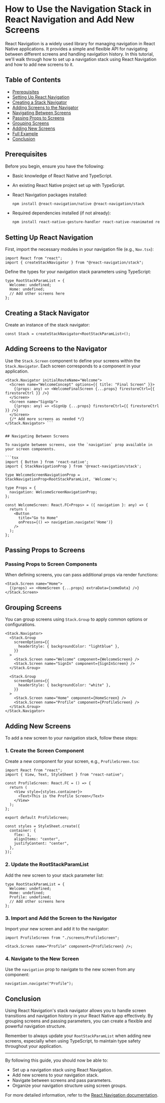 # How to Use the Navigation Stack in React Navigation and Add New Screens

React Navigation is a widely used library for managing navigation in React Native applications. It provides a simple and flexible API for navigating between different screens and handling navigation history. In this tutorial, we'll walk through how to set up a navigation stack using React Navigation and how to add new screens to it.

## Table of Contents

- [Prerequisites](#prerequisites)
- [Setting Up React Navigation](#setting-up-react-navigation)
- [Creating a Stack Navigator](#creating-a-stack-navigator)
- [Adding Screens to the Navigator](#adding-screens-to-the-navigator)
- [Navigating Between Screens](#navigating-between-screens)
- [Passing Props to Screens](#passing-props-to-screens)
- [Grouping Screens](#grouping-screens)
- [Adding New Screens](#adding-new-screens)
- [Full Example](#full-example)
- [Conclusion](#conclusion)

## Prerequisites

Before you begin, ensure you have the following:

- Basic knowledge of React Native and TypeScript.
- An existing React Native project set up with TypeScript.
- React Navigation packages installed:

  ```bash
  npm install @react-navigation/native @react-navigation/stack
  ```

- Required dependencies installed (if not already):

  ```bash
  npm install react-native-gesture-handler react-native-reanimated react-native-screens react-native-safe-area-context @react-native-community/masked-view
  ```

## Setting Up React Navigation

First, import the necessary modules in your navigation file (e.g., `Nav.tsx`):

```tsx
import React from "react";
import { createStackNavigator } from "@react-navigation/stack";
```

Define the types for your navigation stack parameters using TypeScript:

```tsx
type RootStackParamList = {
  Welcome: undefined;
  Home: undefined;
  // Add other screens here
};
```

## Creating a Stack Navigator

Create an instance of the stack navigator:

```tsx
const Stack = createStackNavigator<RootStackParamList>();
```

## Adding Screens to the Navigator

Use the `Stack.Screen` component to define your screens within the `Stack.Navigator`. Each screen corresponds to a component in your application.

````tsx
<Stack.Navigator initialRouteName="Welcome">
  <Screen name="WelcomeConcept" options={{ title: "Final Screen" }}>
    {(props: any) => <WelcomeFinalScreen {...props} firestoreCtrl={{ firestoreCtrl }} />}
  </Screen>
  <Screen name="SignUp">
    {(props: any) => <SignUp {...props} firestoreCtrl={{ firestoreCtrl }} />}
  </Screen>
  {/* Add more screens as needed */}
</Stack.Navigator> ```


## Navigating Between Screens

To navigate between screens, use the `navigation` prop available in your screen components.

```tsx
import { Button } from 'react-native';
import { StackNavigationProp } from '@react-navigation/stack';

type WelcomeScreenNavigationProp = StackNavigationProp<RootStackParamList, 'Welcome'>;

type Props = {
  navigation: WelcomeScreenNavigationProp;
};

const WelcomeScreen: React.FC<Props> = ({ navigation }: any) => {
  return (
    <Button
      title="Go to Home"
      onPress={() => navigation.navigate('Home')}
    />
  );
};
````

## Passing Props to Screens

### Passing Props to Screen Components

When defining screens, you can pass additional props via render functions:

```tsx
<Stack.Screen name="Home">
  {(props) => <HomeScreen {...props} extraData={someData} />}
</Stack.Screen>
```

## Grouping Screens

You can group screens using `Stack.Group` to apply common options or configurations.

```tsx
<Stack.Navigator>
  <Stack.Group
    screenOptions={{
      headerStyle: { backgroundColor: "lightblue" },
    }}
  >
    <Stack.Screen name="Welcome" component={WelcomeScreen} />
    <Stack.Screen name="SignIn" component={SignInScreen} />
  </Stack.Group>

  <Stack.Group
    screenOptions={{
      headerStyle: { backgroundColor: "white" },
    }}
  >
    <Stack.Screen name="Home" component={HomeScreen} />
    <Stack.Screen name="Profile" component={ProfileScreen} />
  </Stack.Group>
</Stack.Navigator>
```

## Adding New Screens

To add a new screen to your navigation stack, follow these steps:

### 1. Create the Screen Component

Create a new component for your screen, e.g., `ProfileScreen.tsx`:

```tsx
import React from "react";
import { View, Text, StyleSheet } from "react-native";

const ProfileScreen: React.FC = () => {
  return (
    <View style={styles.container}>
      <Text>This is the Profile Screen</Text>
    </View>
  );
};

export default ProfileScreen;

const styles = StyleSheet.create({
  container: {
    flex: 1,
    alignItems: "center",
    justifyContent: "center",
  },
});
```

### 2. Update the RootStackParamList

Add the new screen to your stack parameter list:

```tsx
type RootStackParamList = {
  Welcome: undefined;
  Home: undefined;
  Profile: undefined;
  // Add other screens here
};
```

### 3. Import and Add the Screen to the Navigator

Import your new screen and add it to the navigator:

```tsx
import ProfileScreen from "./screens/ProfileScreen";

<Stack.Screen name="Profile" component={ProfileScreen} />;
```

### 4. Navigate to the New Screen

Use the `navigation` prop to navigate to the new screen from any component:

```tsx
navigation.navigate("Profile");
```

## Conclusion

Using React Navigation's stack navigator allows you to handle screen transitions and navigation history in your React Native app effectively. By grouping screens and passing parameters, you can create a flexible and powerful navigation structure.

Remember to always update your `RootStackParamList` when adding new screens, especially when using TypeScript, to maintain type safety throughout your application.

---

By following this guide, you should now be able to:

- Set up a navigation stack using React Navigation.
- Add new screens to your navigation stack.
- Navigate between screens and pass parameters.
- Organize your navigation structure using screen groups.

For more detailed information, refer to the [React Navigation documentation](https://reactnavigation.org/docs/getting-started).
